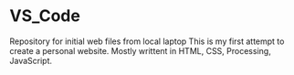 # VS_Code
Repository for initial web files from local laptop
This is my first attempt to create a personal website.
Mostly writtent in HTML, CSS, Processing, JavaScript.
